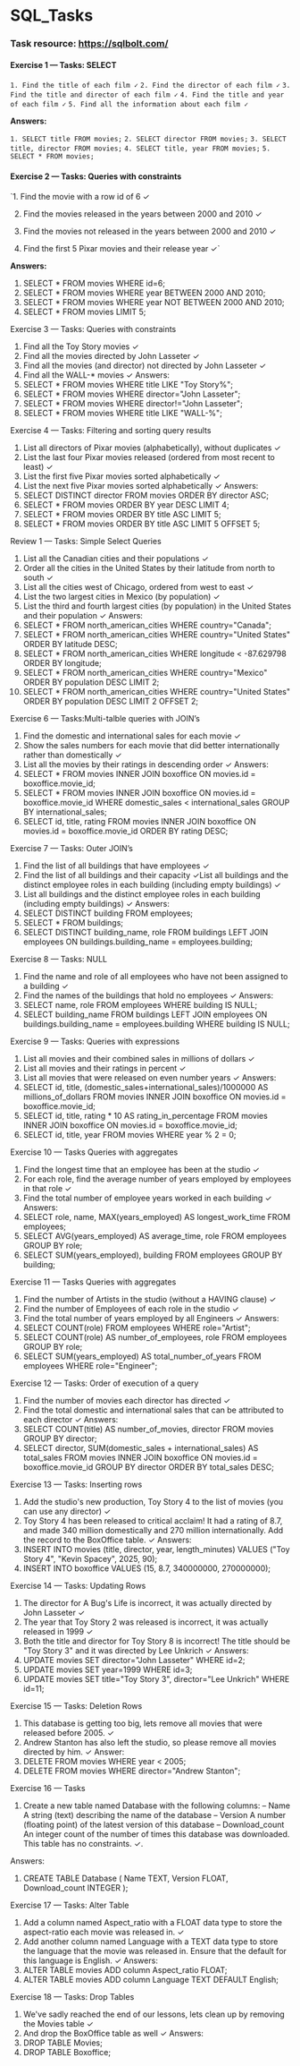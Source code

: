 # SQL_Tasks

### Task resource: https://sqlbolt.com/
#### Exercise 1 — Tasks: SELECT
`1. Find the title of each film ✓`
`2. Find the director of each film ✓`
`3. Find the title and director of each film ✓`
`4. Find the title and year of each film ✓`
`5. Find all the information about each film ✓`

**Answers:**

`1. SELECT title FROM movies;`
`2. SELECT director FROM movies;`
`3. SELECT title, director FROM movies;`
`4. SELECT title, year FROM movies;`
`5. SELECT * FROM movies;`

#### Exercise 2 — Tasks: Queries with constraints
`1. Find the movie with a row id of 6 ✓

2. Find the movies released in the years between 2000 and 2010 ✓

3. Find the movies not released in the years between 2000 and 2010 ✓

4. Find the first 5 Pixar movies and their release year ✓`

**Answers:**
1. SELECT * FROM movies WHERE id=6;
2. SELECT * FROM movies WHERE year BETWEEN 2000 AND 2010;
3. SELECT * FROM movies WHERE year NOT BETWEEN 2000 AND 2010;
4. SELECT * FROM movies LIMIT 5;

Exercise 3 — Tasks: Queries with constraints
1.	Find all the Toy Story movies ✓
2.	Find all the movies directed by John Lasseter ✓
3.	Find all the movies (and director) not directed by John Lasseter ✓
4.	Find all the WALL-* movies ✓
Answers:
1.	SELECT * FROM movies WHERE title LIKE "Toy Story%";
2.	SELECT * FROM movies WHERE director="John Lasseter";
3.	SELECT * FROM movies WHERE director!="John Lasseter";
4.	SELECT * FROM movies WHERE title LIKE "WALL-%";


Exercise 4 — Tasks: Filtering and sorting query results
1.	List all directors of Pixar movies (alphabetically), without duplicates ✓
2.	List the last four Pixar movies released (ordered from most recent to least) ✓
3.	List the first five Pixar movies sorted alphabetically ✓
4.	List the next five Pixar movies sorted alphabetically ✓
Answers: 
1.	SELECT DISTINCT director FROM movies ORDER BY director ASC;
2.	SELECT * FROM movies ORDER BY year DESC LIMIT 4;
3.	SELECT * FROM movies ORDER BY title ASC LIMIT 5;
4.	SELECT * FROM movies ORDER BY title ASC LIMIT 5 OFFSET 5;

Review 1 — Tasks: Simple Select Queries
1.	List all the Canadian cities and their populations ✓
2.	Order all the cities in the United States by their latitude from north to south ✓
3.	List all the cities west of Chicago, ordered from west to east ✓
4.	List the two largest cities in Mexico (by population) ✓
5.	List the third and fourth largest cities (by population) in the United States and their population ✓
Answers:
1.	SELECT * FROM north_american_cities WHERE country="Canada";
2.	SELECT * FROM north_american_cities WHERE country="United States" ORDER BY latitude DESC;
3.	SELECT * FROM north_american_cities WHERE longitude < -87.629798 ORDER BY longitude;
4.	SELECT * FROM north_american_cities WHERE country="Mexico" ORDER BY population DESC LIMIT 2;
5.	SELECT * FROM north_american_cities WHERE country="United States" ORDER BY population DESC LIMIT 2 OFFSET 2;

Exercise 6 — Tasks:Multi-talble queries with JOIN’s
1.	Find the domestic and international sales for each movie ✓
2.	Show the sales numbers for each movie that did better internationally rather than domestically ✓
3.	List all the movies by their ratings in descending order ✓
Answers:
1.	SELECT * FROM movies INNER JOIN boxoffice ON movies.id = boxoffice.movie_id;
2.	SELECT * FROM movies INNER JOIN boxoffice ON movies.id = boxoffice.movie_id WHERE domestic_sales < international_sales GROUP BY international_sales;
3.	SELECT id, title, rating FROM movies INNER JOIN boxoffice ON movies.id = boxoffice.movie_id ORDER BY rating DESC;

Exercise 7 — Tasks: Outer JOIN’s
1.	Find the list of all buildings that have employees ✓
2.	Find the list of all buildings and their capacity ✓List all buildings and the distinct employee roles in each building (including empty buildings) ✓
3.	List all buildings and the distinct employee roles in each building (including empty buildings) ✓
Answers: 
1.	SELECT DISTINCT building FROM employees;
2.	SELECT * FROM buildings;
3.	SELECT DISTINCT building_name, role FROM buildings LEFT JOIN employees ON buildings.building_name = employees.building;

Exercise 8 — Tasks: NULL
1.	Find the name and role of all employees who have not been assigned to a building ✓
2.	Find the names of the buildings that hold no employees ✓
Answers:
1.	SELECT name, role FROM employees WHERE building IS NULL;
2.	SELECT building_name FROM buildings LEFT JOIN employees ON buildings.building_name = employees.building WHERE building IS NULL;

Exercise 9 — Tasks: Queries with expressions
1.	List all movies and their combined sales in millions of dollars ✓
2.	List all movies and their ratings in percent ✓
3.	List all movies that were released on even number years ✓
Answers:
1.	SELECT id, title, (domestic_sales+international_sales)/1000000 AS millions_of_dollars FROM movies INNER JOIN boxoffice ON movies.id = boxoffice.movie_id;
2.	SELECT id, title, rating * 10 AS rating_in_percentage FROM movies INNER JOIN boxoffice ON movies.id = boxoffice.movie_id;
3.	SELECT id, title, year FROM movies WHERE year % 2 = 0;

Exercise 10 — Tasks Queries with aggregates
1.	Find the longest time that an employee has been at the studio ✓
2.	For each role, find the average number of years employed by employees in that role ✓
3.	Find the total number of employee years worked in each building ✓
Answers:
1.	SELECT role, name, MAX(years_employed) AS longest_work_time FROM employees;
2.	SELECT AVG(years_employed) AS average_time, role FROM employees GROUP BY role;
3.	SELECT SUM(years_employed), building FROM employees GROUP BY building;

Exercise 11 — Tasks  Queries with aggregates
1.	Find the number of Artists in the studio (without a HAVING clause) ✓
2.	Find the number of Employees of each role in the studio ✓
3.	Find the total number of years employed by all Engineers ✓
Answers:
1.	SELECT COUNT(role) FROM employees WHERE role="Artist";
2.	SELECT COUNT(role) AS number_of_employees, role FROM employees GROUP BY role;
3.	SELECT SUM(years_employed) AS total_number_of_years FROM employees WHERE role="Engineer";

Exercise 12 — Tasks: Order of execution of a query
1.	Find the number of movies each director has directed ✓
2.	Find the total domestic and international sales that can be attributed to each director ✓
Answers:
1.	SELECT COUNT(title) AS number_of_movies, director FROM movies GROUP BY director;
2.	SELECT director, SUM(domestic_sales + international_sales) AS total_sales FROM movies INNER JOIN boxoffice ON movies.id = boxoffice.movie_id GROUP BY director ORDER BY total_sales DESC;


Exercise 13 — Tasks: Inserting rows
1.	Add the studio's new production, Toy Story 4 to the list of movies (you can use any director) ✓
2.	Toy Story 4 has been released to critical acclaim! It had a rating of 8.7, and made 340 million domestically and 270 million internationally. Add the record to the BoxOffice table. ✓
Answers:
1.	INSERT INTO movies (title, director, year, length_minutes) VALUES ("Toy Story 4", "Kevin Spacey", 2025, 90);
2.	INSERT INTO boxoffice VALUES (15, 8.7, 340000000, 270000000);

Exercise 14 — Tasks: Updating Rows
1.	The director for A Bug's Life is incorrect, it was actually directed by John Lasseter ✓
2.	The year that Toy Story 2 was released is incorrect, it was actually released in 1999 ✓
3.	Both the title and director for Toy Story 8 is incorrect! The title should be "Toy Story 3" and it was directed by Lee Unkrich ✓
Answers:
1.	UPDATE movies SET director="John Lasseter" WHERE id=2;
2.	UPDATE movies SET year=1999 WHERE id=3;
3.	UPDATE movies SET title="Toy Story 3", director="Lee Unkrich" WHERE id=11;

Exercise 15 — Tasks: Deletion Rows
1.	This database is getting too big, lets remove all movies that were released before 2005. ✓
2.	Andrew Stanton has also left the studio, so please remove all movies directed by him. ✓
Answer:
1.	DELETE FROM movies WHERE year < 2005;
2.	DELETE FROM movies WHERE director="Andrew Stanton";

Exercise 16 — Tasks
1.	Create a new table named Database with the following columns:
–	Name A string (text) describing the name of the database
– Version A number (floating point) of the latest version of this database
– Download_count An integer count of the number of times this database was downloaded. This table has no constraints. ✓.

Answers:
1.	CREATE TABLE Database (
Name TEXT,
Version FLOAT,
Download_count INTEGER
);

Exercise 17 — Tasks: Alter Table
1.	Add a column named Aspect_ratio with a FLOAT data type to store the aspect-ratio each movie was released in. ✓
2.	Add another column named Language with a TEXT data type to store the language that the movie was released in. Ensure that the default for this language is English. ✓
Answers:
1.	ALTER TABLE movies ADD column Aspect_ratio FLOAT;
2.	ALTER TABLE movies ADD column Language TEXT DEFAULT English;

Exercise 18 — Tasks: Drop Tables
1.	We've sadly reached the end of our lessons, lets clean up by removing the Movies table ✓
2.	And drop the BoxOffice table as well ✓
Answers:
1.	DROP TABLE Movies;
2.	DROP TABLE Boxoffice;



